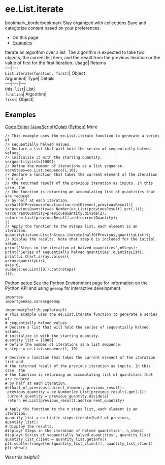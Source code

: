  
#  ee.List.iterate 
bookmark_borderbookmark Stay organized with collections  Save and categorize content based on your preferences.
  * On this page
  * [Examples](https://developers.google.com/earth-engine/apidocs/ee-list-iterate#examples)


Iterate an algorithm over a list. The algorithm is expected to take two objects, the current list item, and the result from the previous iteration or the value of first for the first iteration. 
Usage| Returns  
---|---  
`List.iterate(function, first)`| Object  
Argument| Type| Details  
---|---|---  
this: `list`| List|   
`function`| Algorithm|   
`first`| Object|   
## Examples
[Code Editor (JavaScript)](https://developers.google.com/earth-engine/apidocs/ee-list-iterate#code-editor-javascript-sample)[Colab (Python)](https://developers.google.com/earth-engine/apidocs/ee-list-iterate#colab-python-sample) More
```
// This example uses the ee.List.iterate function to generate a series of
// sequentially halved values.
// Declare a list that will hold the series of sequentially halved values,
// initialize it with the starting quantity.
varquantityList=[1000];
// Define the number of iterations as a list sequence.
varnSteps=ee.List.sequence(1,10);
// Declare a function that takes the current element of the iteration list and
// the returned result of the previous iteration as inputs. In this case, the
// the function is returning an accumulating list of quantities that are reduced
// by half at each iteration.
varhalfOfPrevious=function(currentElement,previousResult){
varpreviousQuantity=ee.Number(ee.List(previousResult).get(-1));
varcurrentQuantity=previousQuantity.divide(2);
returnee.List(previousResult).add(currentQuantity);
};
// Apply the function to the nSteps list, each element is an iteration.
quantityList=ee.List(nSteps.iterate(halfOfPrevious,quantityList));
// Display the results. Note that step 0 is included for the initial value.
print('Steps in the iteration of halved quantities',nSteps);
print('Series of sequentially halved quantities',quantityList);
print(ui.Chart.array.values({
array:quantityList,
axis:0,
xLabels:ee.List([0]).cat(nSteps)
}));
```
Python setup
See the [ Python Environment](https://developers.google.com/earth-engine/guides/python_install) page for information on the Python API and using `geemap` for interactive development.
```
importee
importgeemap.coreasgeemap
```
```
importmatplotlib.pyplotasplt
# This example uses the ee.List.iterate function to generate a series of
# sequentially halved values.
# Declare a list that will hold the series of sequentially halved values,
# initialize it with the starting quantity.
quantity_list = [1000]
# Define the number of iterations as a list sequence.
n_steps = ee.List.sequence(1, 10)

# Declare a function that takes the current element of the iteration list and
# the returned result of the previous iteration as inputs. In this case, the
# the function is returning an accumulating list of quantities that are reduced
# by half at each iteration.
defhalf_of_previous(current_element, previous_result):
 previous_quantity = ee.Number(ee.List(previous_result).get(-1))
 current_quantity = previous_quantity.divide(2)
 return ee.List(previous_result).add(current_quantity)

# Apply the function to the n_steps list, each element is an iteration.
quantity_list = ee.List(n_steps.iterate(half_of_previous, quantity_list))
# Display the results.
display('Steps in the iteration of halved quantities', n_steps)
display('Series of sequentially halved quantities', quantity_list)
quantity_list_client = quantity_list.getInfo()
plt.scatter(range(len(quantity_list_client)), quantity_list_client)
plt.show()
```

Was this helpful?
